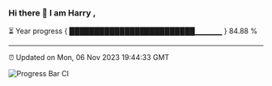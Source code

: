 ### Hi there 👋 I am Harry , 

⏳ Year progress { █████████████████████████▁▁▁▁▁ } 84.88 %

---

⏰ Updated on Mon, 06 Nov 2023 19:44:33 GMT

![Progress Bar CI](https://github.com/duykhang68/duykhang68/workflows/Progress%20Bar%20CI/badge.svg)
